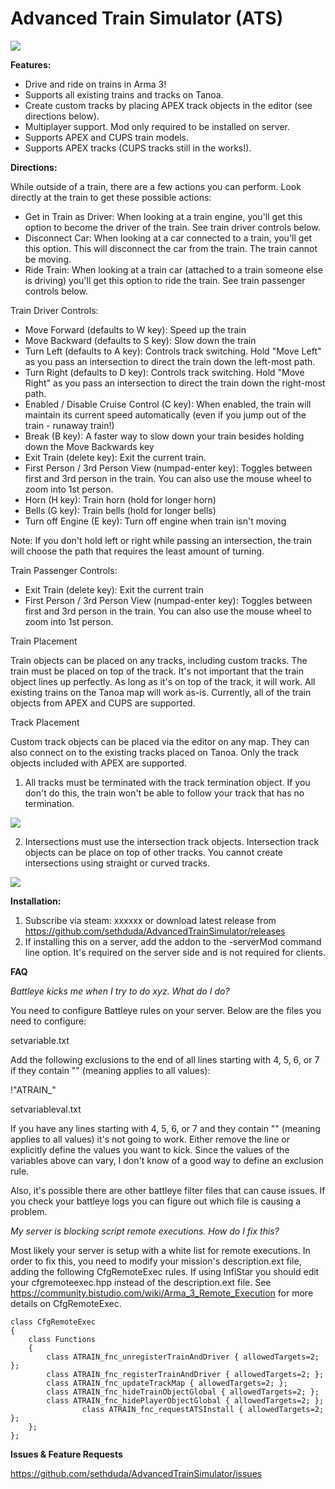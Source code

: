 # Advanced Train Simulator (ATS)

![](https://github.com/sethduda/AdvancedTrainSimulator/blob/master/steamLogo.jpg?raw=true)

**Features:**

 - Drive and ride on trains in Arma 3!
 - Supports all existing trains and tracks on Tanoa.
 - Create custom tracks by placing APEX track objects in the editor (see directions below).
 - Multiplayer support. Mod only required to be installed on server.
 - Supports APEX and CUPS train models.
 - Supports APEX tracks (CUPS tracks still in the works!).

**Directions:**
 
While outside of a train, there are a few actions you can perform. Look directly at the train to get these possible actions:
 
 - Get in Train as Driver: When looking at a train engine, you'll get this option to become the driver of the train. See train driver controls below.
 - Disconnect Car: When looking at a car connected to a train, you'll get this option. This will disconnect the car from the train. The train cannot be moving.
 - Ride Train: When looking at a train car (attached to a train someone else is driving) you'll get this option to ride the train. See train passenger controls below.
 
Train Driver Controls:

 - Move Forward (defaults to W key): Speed up the train
 - Move Backward (defaults to S key): Slow down the train
 - Turn Left (defaults to A key): Controls track switching. Hold "Move Left" as you pass an intersection to direct the train down the left-most path.
 - Turn Right (defaults to D key): Controls track switching. Hold "Move Right" as you pass an intersection to direct the train down the right-most path.
 - Enabled / Disable Cruise Control (C key): When enabled, the train will maintain its current speed automatically (even if you jump out of the train - runaway train!)
 - Break (B key): A faster way to slow down your train besides holding down the Move Backwards key
 - Exit Train (delete key): Exit the current train.
- First Person / 3rd Person View (numpad-enter key): Toggles between first and 3rd person in the train. You can also use the mouse wheel to zoom into 1st person.
- Horn (H key): Train horn (hold for longer horn)
- Bells (G key): Train bells (hold for longer bells)
- Turn off Engine (E key): Turn off engine when train isn't moving

 Note: If you don't hold left or right while passing an intersection, the train will choose the path that requires the least amount of turning.
 
Train Passenger Controls:

 - Exit Train (delete key): Exit the current train
- First Person / 3rd Person View (numpad-enter key): Toggles between first and 3rd person in the train. You can also use the mouse wheel to zoom into 1st person.

Train Placement

Train objects can be placed on any tracks, including custom tracks. The train must be placed on top of the track. It's not important that the train object lines up perfectly. As long as it's on top of the track, it will work. All existing trains on the Tanoa map will work as-is. Currently, all of the train objects from APEX and CUPS are supported.
 
Track Placement

Custom track objects can be placed via the editor on any map. They can also connect on to the existing tracks placed on Tanoa. Only the track objects included with APEX are supported.
 
1. All tracks must be terminated with the track termination object. If you don't do this, the train won't be able to follow your track that has no termination.

![](https://github.com/sethduda/AdvancedTrainSimulator/blob/master/screenshots/track_placement_1.jpg?raw=true)
 
2. Intersections must use the intersection track objects. Intersection track objects can be place on top of other tracks. You cannot create intersections using straight or curved tracks.
 
![](https://github.com/sethduda/AdvancedTrainSimulator/blob/master/screenshots/track_placement_2.jpg?raw=true)

**Installation:**

 1. Subscribe via steam: xxxxxx or download latest release from https://github.com/sethduda/AdvancedTrainSimulator/releases
 2. If installing this on a server, add the addon to the -serverMod command line option. It's required on the server side and is not required for clients.

**FAQ**

*Battleye kicks me when I try to do xyz. What do I do?*

You need to configure Battleye rules on your server. Below are the files you need to configure: 

setvariable.txt 

Add the following exclusions to the end of all lines starting with 4, 5, 6, or 7 if they contain "" (meaning applies to all values): 

!"ATRAIN_"

setvariableval.txt 

If you have any lines starting with 4, 5, 6, or 7 and they contain "" (meaning applies to all values) it's not going to work. Either remove the line or explicitly define the values you want to kick. Since the values of the variables above can vary, I don't know of a good way to define an exclusion rule. 

Also, it's possible there are other battleye filter files that can cause issues. If you check your battleye logs you can figure out which file is causing a problem.

*My server is blocking script remote executions. How do I fix this?*

Most likely your server is setup with a white list for remote executions. In order to fix this, you need to modify your mission's description.ext file, adding the following CfgRemoteExec rules. If using InfiStar you should edit your cfgremoteexec.hpp instead of the description.ext file. See https://community.bistudio.com/wiki/Arma_3_Remote_Execution for more details on CfgRemoteExec.
	
```
class CfgRemoteExec
{
	class Functions
	{
		class ATRAIN_fnc_unregisterTrainAndDriver { allowedTargets=2; }; 
		class ATRAIN_fnc_registerTrainAndDriver { allowedTargets=2; }; 
		class ATRAIN_fnc_updateTrackMap { allowedTargets=2; }; 
		class ATRAIN_fnc_hideTrainObjectGlobal { allowedTargets=2; }; 
		class ATRAIN_fnc_hidePlayerObjectGlobal { allowedTargets=2; };
                class ATRAIN_fnc_requestATSInstall { allowedTargets=2; };
	};
};
```
 
**Issues & Feature Requests**

https://github.com/sethduda/AdvancedTrainSimulator/issues 

